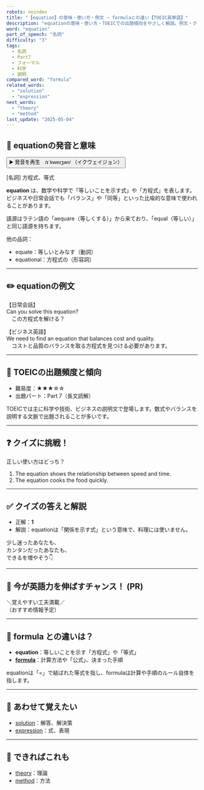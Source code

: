 ```yaml
---
robots: noindex
title: "【equation】の意味・使い方・例文 ― formulaとの違い【TOEIC英単語】"
description: "equationの意味・使い方・TOEICでの出題傾向をやさしく解説。例文・クイズ付きでformulaとの違いもわかりやすく学べます。"
word: "equation"
part_of_speech: "名詞"
difficulty: "3"
tags:
  - 名詞
  - Part7
  - フォーマル
  - 科学
  - 説明
compared_word: "formula"
related_words:
  - "solution"
  - "expression"
next_words:
  - "theory"
  - "method"
last_update: "2025-05-04"
---
```


## 🔰 equationの発音と意味

<button class="play-audio" onclick="playTTS('equation')">
  <span class="play-audio-main">
    ▶️ 発音を再生　/ɪˈkweɪʒən/
  </span>
  <span class="play-audio-sub">
    （イクウェイジョン）
  </span>
</button>

[名詞] 方程式、等式

**equation** は、数学や科学で「等しいことを示す式」や「方程式」を表します。ビジネスや日常会話でも「バランス」や「同等」といった比喩的な意味で使われることがあります。

語源はラテン語の「aequare（等しくする）」から来ており、「equal（等しい）」と同じ語源を持ちます。

他の品詞：  
- equate：等しいとみなす（動詞）
- equational：方程式の（形容詞）

---

## ✏️ equationの例文

【日常会話】  
Can you solve this equation?  
　この方程式を解ける？

【ビジネス英語】  
We need to find an equation that balances cost and quality.  
　コストと品質のバランスを取る方程式を見つける必要があります。

---

## 🎯 TOEICの出題頻度と傾向

- 難易度：★★★☆☆
- 出題パート：Part 7（長文読解）

TOEICでは主に科学や技術、ビジネスの説明文で登場します。数式やバランスを説明する文脈で出題されることが多いです。

---

## ❓ クイズに挑戦！

正しい使い方はどっち？

1. The equation shows the relationship between speed and time.  
2. The equation cooks the food quickly.

---

## ✅ クイズの答えと解説

- 正解：**1**
- 解説：equationは「関係を示す式」という意味で、料理には使いません。

少し迷ったあなたも、  
カンタンだったあなたも、  
できるを増やそう👇️

---

## 🚀 今が英語力を伸ばすチャンス！ (PR)

<div class="info-center">
＼覚えやすい工夫満載／<br>  
（おすすめ情報予定）
</div>

---

## 🤔  formula との違いは？

- **equation**：等しいことを示す「方程式」や「等式」
- **[formula](/formula)**：計算方法や「公式」、決まった手順

equationは「=」で結ばれた等式を指し、formulaは計算や手順のルール自体を指します。

---

## 🧩 あわせて覚えたい

- [solution](/solution)：解答、解決策
- [expression](/expression)：式、表現

---

## 📖 できればこれも

- [theory](/theory)：理論
- [method](/method)：方法

<!-- cvid: aid24_bid29 -->
